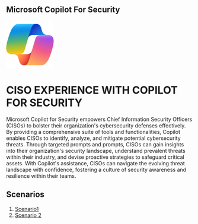 ## Microsoft Copilot For Security 
![Security CoPilot Logo](https://github.com/Azure/Copilot-For-Security/blob/main/Images/ic_fluent_copilot_64_64%402x.png)

# CISO EXPERIENCE WITH COPILOT FOR SECURITY 

Microsoft Copilot for Security empowers Chief Information Security Officers (CISOs) to bolster their organization's cybersecurity defenses effectively. By providing a comprehensive suite of tools and functionalities, Copilot enables CISOs to identify, analyze, and mitigate potential cybersecurity threats. Through targeted prompts and prompts, CISOs can gain insights into their organization's security landscape, understand prevalent threats within their industry, and devise proactive strategies to safeguard critical assets. With Copilot's assistance, CISOs can navigate the evolving threat landscape with confidence, fostering a culture of security awareness and resilience within their teams.

## Scenarios
1. [Scenario1](https://github.com/Azure/Copilot-For-Security/blob/main/Sample%20Prompts/Ciso%20Experience%20Sample%20Prompts/Scenario%201/readme.md)
2. [Scenario 2](https://github.com/Azure/Copilot-For-Security/blob/main/Sample%20Prompts/Ciso%20Experience%20Sample%20Prompts/Scenario%202/readme.md)
